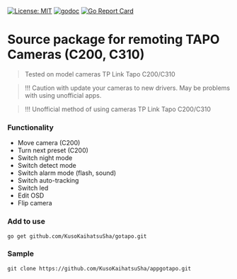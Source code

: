 [![License: MIT](https://img.shields.io/badge/License-MIT-yellow.svg)](https://opensource.org/licenses/MIT)
[![godoc](https://godoc.org/github.com/KusoKaihatsuSha/gotapo?status.svg)](https://godoc.org/github.com/KusoKaihatsuSha/gotapo)
[![Go Report Card](https://goreportcard.com/badge/github.com/KusoKaihatsuSha/gotapo)](https://goreportcard.com/report/github.com/KusoKaihatsuSha/gotapo)

# Source package for remoting TAPO Cameras (C200, C310)
> Tested on model cameras TP Link Tapo C200/C310

> !!! Caution with update your cameras to new drivers. May be problems with using unofficial apps.

> !!! Unofficial method of using cameras TP Link Tapo C200/C310

### Functionality

- Move camera (C200)
- Turn next preset (C200)
- Switch night mode
- Switch detect mode
- Switch alarm mode (flash, sound)
- Switch auto-tracking
- Switch led
- Edit OSD
- Flip camera

### Add to use

```
go get github.com/KusoKaihatsuSha/gotapo.git
```

### Sample

```
git clone https://github.com/KusoKaihatsuSha/appgotapo.git
```

